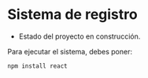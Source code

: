 <H1> Sistema de registro </H1>

- Estado del proyecto en construcción.

Para ejecutar el sistema, debes poner:

```npm install react```
